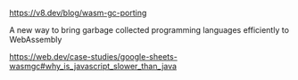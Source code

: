 https://v8.dev/blog/wasm-gc-porting

A new way to bring garbage collected programming languages efficiently to WebAssembly

https://web.dev/case-studies/google-sheets-wasmgc#why_is_javascript_slower_than_java
